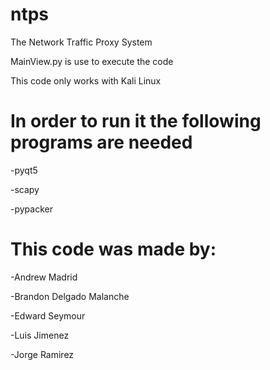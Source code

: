 # ntps
The Network Traffic Proxy System

MainView.py is use to execute the code

This code only works with Kali Linux

# In order to run it the following programs are needed

-pyqt5

-scapy

-pypacker


# This code was made by:

-Andrew Madrid 

-Brandon Delgado Malanche 

-Edward Seymour 

-Luis Jimenez 

-Jorge Ramirez


